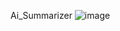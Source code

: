 Ai_Summarizer
![image](https://github.com/MunDo12138/Ai_Summarizer/assets/66548936/ee37c807-1d7e-4c89-a138-f72a3cd3f8cc)
